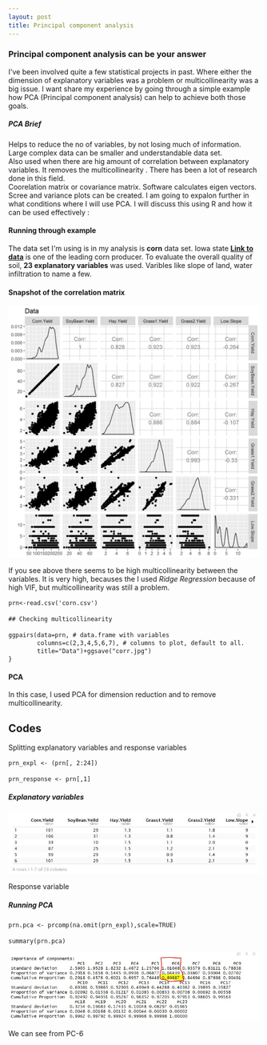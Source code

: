 ```yaml
---
layout: post
title: Principal component analysis
---
```



### Principal component analysis can be your answer


I've been involved quite a few statistical projects in past. Where either the dimension of explanatory variables was a problem or multicollinearity was a big issue.  I want  share my experience  by going through  a simple example how PCA (Principal component analysis) can help to achieve both those goals.

##### PCA Brief

Helps to reduce the no of variables, by not losing much of information. Large complex data can be smaller and understandable data set.  
Also used when there are hig amount of correlation between explanatory variables. It removes the multicollinearity . There has been a lot of research done in this field.  
Coorelation matrix or covariance matrix. Software calculates eigen vectors. Scree and variance plots can be created.  I am going to expalon further in what conditions where I will use PCA.
I will discuss this using R and how it can be used effectively :

#### Running through example

The data set I'm using is in my analysis is **corn** data set. Iowa state **[Link to data](http://www.agronext.iastate.edu/)** is one of the leading corn producer. To evaluate the overall quality of soil, **23 explanatory variables** was used. Varibles like slope of land, water infiltration  to name a few.

#### Snapshot of the correlation matrix

![alt image](../images/corr.jpg)

If you see above there seems to be high multicollinearity between the variables. It is very high, becauses the I used *Ridge Regression* because of high VIF, but multicollinearity was still a problem.


```
prn<-read.csv('corn.csv')

## Checking multicollinearity

ggpairs(data=prn, # data.frame with variables
        columns=c(2,3,4,5,6,7), # columns to plot, default to all.
        title="Data")+ggsave("corr.jpg")        
}
```

#### PCA

In this case, I used PCA for dimension reduction and to remove multicollinearity.

## Codes

Splitting explanatory variables and response variables
```
prn_expl <- (prn[, 2:24])

prn_response <- prn[,1]

```
##### Explanatory variables

![alt image](../images/expv.jpg)

Response variable  

##### Running PCA

```
prn.pca <- prcomp(na.omit(prn_expl),scale=TRUE)

summary(prn.pca)

```
![alt image](../images/pca.jpg)

We can see from PC-6
